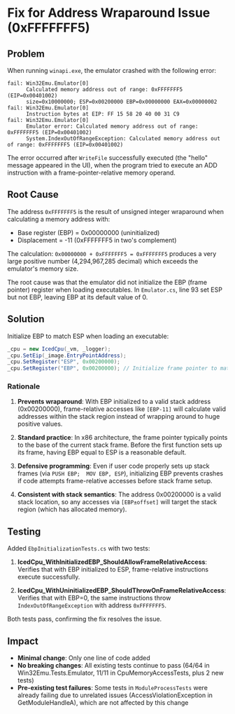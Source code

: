 # Fix for Address Wraparound Issue (0xFFFFFFF5)

## Problem

When running `winapi.exe`, the emulator crashed with the following error:

```
fail: Win32Emu.Emulator[0]
      Calculated memory address out of range: 0xFFFFFFF5 (EIP=0x00401002) 
      size=0x10000000; ESP=0x00200000 EBP=0x00000000 EAX=0x00000002
fail: Win32Emu.Emulator[0]
      Instruction bytes at EIP: FF 15 58 20 40 00 31 C9
fail: Win32Emu.Emulator[0]
      Emulator error: Calculated memory address out of range: 0xFFFFFFF5 (EIP=0x00401002)
      System.IndexOutOfRangeException: Calculated memory address out of range: 0xFFFFFFF5 (EIP=0x00401002)
```

The error occurred after `WriteFile` successfully executed (the "hello" message appeared in the UI), 
when the program tried to execute an ADD instruction with a frame-pointer-relative memory operand.

## Root Cause

The address `0xFFFFFFF5` is the result of unsigned integer wraparound when calculating a memory 
address with:
- Base register (EBP) = 0x00000000 (uninitialized)
- Displacement = -11 (0xFFFFFFF5 in two's complement)

The calculation: `0x00000000 + 0xFFFFFFF5 = 0xFFFFFFF5` produces a very large positive number
(4,294,967,285 decimal) which exceeds the emulator's memory size.

The root cause was that the emulator did not initialize the EBP (frame pointer) register when
loading executables. In `Emulator.cs`, line 93 set ESP but not EBP, leaving EBP at its default
value of 0.

## Solution

Initialize EBP to match ESP when loading an executable:

```csharp
_cpu = new IcedCpu(_vm, _logger);
_cpu.SetEip(_image.EntryPointAddress);
_cpu.SetRegister("ESP", 0x00200000);
_cpu.SetRegister("EBP", 0x00200000); // Initialize frame pointer to match stack pointer
```

### Rationale

1. **Prevents wraparound**: With EBP initialized to a valid stack address (0x00200000), 
   frame-relative accesses like `[EBP-11]` will calculate valid addresses within the stack 
   region instead of wrapping around to huge positive values.

2. **Standard practice**: In x86 architecture, the frame pointer typically points to the base
   of the current stack frame. Before the first function sets up its frame, having EBP equal
   to ESP is a reasonable default.

3. **Defensive programming**: Even if user code properly sets up stack frames (via `PUSH EBP; 
   MOV EBP, ESP`), initializing EBP prevents crashes if code attempts frame-relative accesses
   before stack frame setup.

4. **Consistent with stack semantics**: The address 0x00200000 is a valid stack location, so
   any accesses via `[EBP±offset]` will target the stack region (which has allocated memory).

## Testing

Added `EbpInitializationTests.cs` with two tests:

1. **IcedCpu_WithInitializedEBP_ShouldAllowFrameRelativeAccess**: Verifies that with EBP 
   initialized to ESP, frame-relative instructions execute successfully.

2. **IcedCpu_WithUninitializedEBP_ShouldThrowOnFrameRelativeAccess**: Verifies that with 
   EBP=0, the same instructions throw `IndexOutOfRangeException` with address `0xFFFFFFF5`.

Both tests pass, confirming the fix resolves the issue.

## Impact

- **Minimal change**: Only one line of code added
- **No breaking changes**: All existing tests continue to pass (64/64 in Win32Emu.Tests.Emulator,
  11/11 in CpuMemoryAccessTests, plus 2 new tests)
- **Pre-existing test failures**: Some tests in `ModuleProcessTests` were already failing due to
  unrelated issues (AccessViolationException in GetModuleHandleA), which are not affected by
  this change
